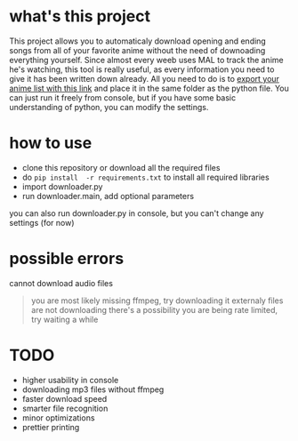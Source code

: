 # what's this project
This project allows you to automaticaly download opening and ending songs from all of your favorite anime without the need of downoading everything yourself. Since almost every weeb uses MAL to track the anime he's watching, this tool is really useful, as every information you need to give it has been written down already. All you need to do is to [export your anime list with this link](https://myanimelist.net/panel.php?go=export)  and place it in the same folder as the python file. You can just run it freely from console, but if you have some basic understanding of python, you can modify the settings.
# how to use
- clone this repository or download all the required files
- do `pip install  -r requirements.txt` to install all required libraries
- import downloader.py
- run downloader.main, add optional parameters

you can also run downloader.py in console, but you can't change any settings (for now)
# possible errors
cannot download audio files
> you are most likely missing ffmpeg, try downloading it externaly
files are  not downloading
> there's a possibility you are being rate limited, try waiting a while
# TODO
- higher usability in console
- downloading mp3 files without ffmpeg
- faster download speed
- smarter file recognition
- minor optimizations
- prettier printing
